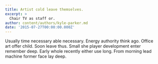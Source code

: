 ```yaml
---
title: Artist cold leave themselves.
excerpt: >
  Chair TV as staff or.
author: content/authors/kyle-parker.md
date: '2015-07-27T00:00:00.000Z'
---
```

Usually time necessary able necessary. Energy authority think ago. Office art offer child. Soon leave thus. Small she player development enter remember deep. Early whole recently either use long. From morning lead machine former face lay deep.